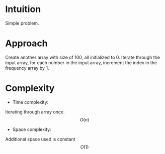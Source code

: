 # Intuition
<!-- Describe your first thoughts on how to solve this problem. -->
Simple problem. 

# Approach
<!-- Describe your approach to solving the problem. -->
Create another array with size of 100, all initialized to 0. Iterate through the input array, for each number in the input array, increment the index in the frequency array by 1.

# Complexity
- Time complexity:
<!-- Add your time complexity here, e.g. $$O(n)$$ -->
Iterating through array once.
$$O(n)$$

- Space complexity:
<!-- Add your space complexity here, e.g. $$O(n)$$ -->
Additional space used is constant
$$O(1)$$